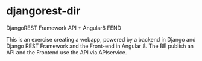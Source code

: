 # djangorest-dir
DjangoREST Framework API + Angular8 FEND

This is an exercise creating a webapp, powered by a backend in Django and Django REST Framework and the Front-end in Angular 8.
The BE publish an API and the Frontend use the API via APIservice. 
